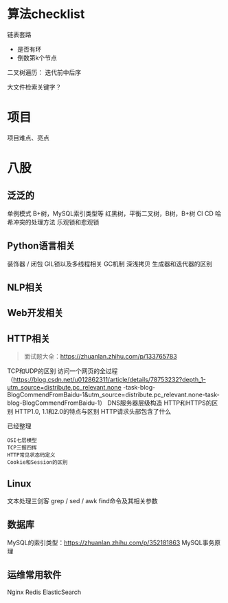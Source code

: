 # 算法checklist
链表套路
- 是否有环
- 倒数第k个节点

二叉树遍历： 迭代前中后序

大文件检索关键字？

# 项目
项目难点、亮点


# 八股
## 泛泛的
单例模式
B+树，MySQL索引类型等
红黑树，平衡二叉树，B树，B+树
CI CD
哈希冲突的处理方法
乐观锁和悲观锁

## Python语言相关
装饰器 / 闭包
GIL锁以及多线程相关
GC机制
深浅拷贝
生成器和迭代器的区别

## NLP相关


## Web开发相关


## HTTP相关
>面试题大全：https://zhuanlan.zhihu.com/p/133765783

TCP和UDP的区别
访问一个网页的全过程（https://blog.csdn.net/u012862311/article/details/78753232?depth_1-utm_source=distribute.pc_relevant.none
-task-blog-BlogCommendFromBaidu-1&utm_source=distribute.pc_relevant.none-task-blog-BlogCommendFromBaidu-1）
DNS服务器层级构造
HTTP和HTTPS的区别
HTTP1.0, 1.1和2.0的特点与区别
HTTP请求头部包含了什么

已经整理
```text
OSI七层模型
TCP三握四挥
HTTP常见状态码定义
Cookie和Session的区别
```

## Linux
文本处理三剑客 grep / sed / awk
find命令及其相关参数

## 数据库
MySQL的索引类型：https://zhuanlan.zhihu.com/p/352181863
MySQL事务原理

## 运维常用软件
Nginx
Redis
ElasticSearch
